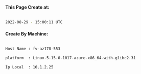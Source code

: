 
   
#### This Page Create at:

```bash

2022-08-29 - 15:00:11 UTC

```

#### Create By Machine:

```bash

Host Name : fv-az178-553

platform  : Linux-5.15.0-1017-azure-x86_64-with-glibc2.31

Ip Local  : 10.1.2.25

```

